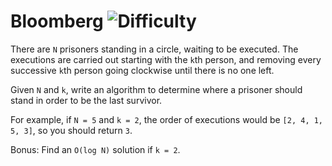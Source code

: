 # Bloomberg ![Difficulty](https://img.shields.io/badge/-EASY-green)
	
There are `N` prisoners standing in a circle, waiting to be executed. The executions are carried out starting with the `k`th person, and removing every successive `k`th person going clockwise until there is no one left.
	
Given `N` and `k`, write an algorithm to determine where a prisoner should stand in order to be the last survivor.
	
For example, if `N = 5` and `k = 2`, the order of executions would be `[2, 4, 1, 5, 3]`, so you should return `3`.
	
Bonus: Find an `O(log N)` solution if `k = 2`.
	
